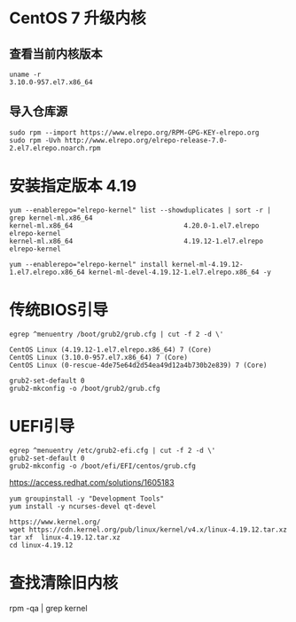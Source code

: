 # CentOS 7 升级内核

## 查看当前内核版本
```
uname -r
3.10.0-957.el7.x86_64
```
## 导入仓库源
```
sudo rpm --import https://www.elrepo.org/RPM-GPG-KEY-elrepo.org
sudo rpm -Uvh http://www.elrepo.org/elrepo-release-7.0-2.el7.elrepo.noarch.rpm
```

# 安装指定版本 4.19
```
yum --enablerepo="elrepo-kernel" list --showduplicates | sort -r | grep kernel-ml.x86_64
kernel-ml.x86_64                            4.20.0-1.el7.elrepo        elrepo-kernel
kernel-ml.x86_64                            4.19.12-1.el7.elrepo       elrepo-kernel

yum --enablerepo="elrepo-kernel" install kernel-ml-4.19.12-1.el7.elrepo.x86_64 kernel-ml-devel-4.19.12-1.el7.elrepo.x86_64 -y
```
# 传统BIOS引导

```
egrep ^menuentry /boot/grub2/grub.cfg | cut -f 2 -d \'

CentOS Linux (4.19.12-1.el7.elrepo.x86_64) 7 (Core)
CentOS Linux (3.10.0-957.el7.x86_64) 7 (Core)
CentOS Linux (0-rescue-4de75e64d2d54ea49d12a4b730b2e839) 7 (Core)
```

```
grub2-set-default 0
grub2-mkconfig -o /boot/grub2/grub.cfg
```

# UEFI引导
```
egrep ^menuentry /etc/grub2-efi.cfg | cut -f 2 -d \' 
grub2-set-default 0
grub2-mkconfig -o /boot/efi/EFI/centos/grub.cfg
```


https://access.redhat.com/solutions/1605183


```
yum groupinstall -y "Development Tools" 
yum install -y ncurses-devel qt-devel

https://www.kernel.org/
wget https://cdn.kernel.org/pub/linux/kernel/v4.x/linux-4.19.12.tar.xz
tar xf  linux-4.19.12.tar.xz 
cd linux-4.19.12
```

# 查找清除旧内核 
rpm -qa | grep kernel



